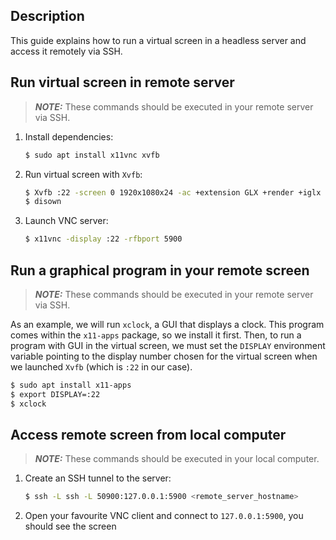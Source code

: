 Description
-----------

This guide explains how to run a virtual screen in a headless server and access it remotely via SSH.


Run virtual screen in remote server
-----------------------------------

> **_NOTE:_**  These commands should be executed in your remote server via SSH.

1. Install dependencies:

   ```bash
   $ sudo apt install x11vnc xvfb
   ```

2. Run virtual screen with `Xvfb`:

   ```bash
   $ Xvfb :22 -screen 0 1920x1080x24 -ac +extension GLX +render +iglx -noreset &
   $ disown
   ```

3. Launch VNC server:

   ```bash
   $ x11vnc -display :22 -rfbport 5900
   ```


Run a graphical program in your remote screen
---------------------------------------------

> **_NOTE:_**  These commands should be executed in your remote server via SSH.

As an example, we will run `xclock`, a GUI that displays a clock. This program comes within the `x11-apps` package, so we install it first.
Then, to run a program with GUI in the virtual screen, we must set the `DISPLAY` environment variable pointing to the display number chosen for the virtual screen when we launched `Xvfb` (which is `:22` in our case).

   ```bash
   $ sudo apt install x11-apps
   $ export DISPLAY=:22
   $ xclock
   ```
   
Access remote screen from local computer
----------------------------------------

> **_NOTE:_**  These commands should be executed in your local computer.

1. Create an SSH tunnel to the server:

   ```bash
   $ ssh -L ssh -L 50900:127.0.0.1:5900 <remote_server_hostname>
   ```
   
2. Open your favourite VNC client and connect to `127.0.0.1:5900`, you should see the screen 

